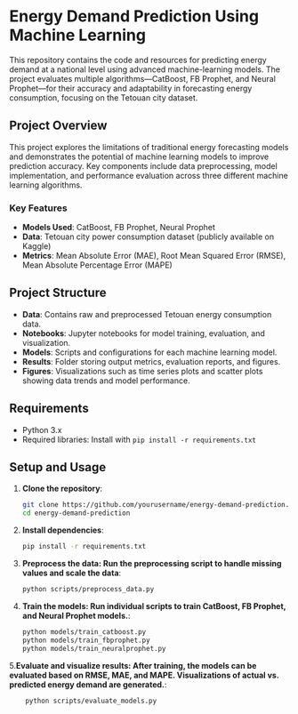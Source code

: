 # Energy Demand Prediction Using Machine Learning

This repository contains the code and resources for predicting energy demand at a national level using advanced machine-learning models. The project evaluates multiple algorithms—CatBoost, FB Prophet, and Neural Prophet—for their accuracy and adaptability in forecasting energy consumption, focusing on the Tetouan city dataset.

## Project Overview

This project explores the limitations of traditional energy forecasting models and demonstrates the potential of machine learning models to improve prediction accuracy. Key components include data preprocessing, model implementation, and performance evaluation across three different machine learning algorithms.

### Key Features
- **Models Used**: CatBoost, FB Prophet, Neural Prophet
- **Data**: Tetouan city power consumption dataset (publicly available on Kaggle)
- **Metrics**: Mean Absolute Error (MAE), Root Mean Squared Error (RMSE), Mean Absolute Percentage Error (MAPE)

## Project Structure

- **Data**: Contains raw and preprocessed Tetouan energy consumption data.
- **Notebooks**: Jupyter notebooks for model training, evaluation, and visualization.
- **Models**: Scripts and configurations for each machine learning model.
- **Results**: Folder storing output metrics, evaluation reports, and figures.
- **Figures**: Visualizations such as time series plots and scatter plots showing data trends and model performance.

## Requirements

- Python 3.x
- Required libraries: Install with `pip install -r requirements.txt`

## Setup and Usage

1. **Clone the repository**:
   ```bash
   git clone https://github.com/yourusername/energy-demand-prediction.git
   cd energy-demand-prediction


2. **Install dependencies**:
   ```bash
   pip install -r requirements.txt

3. **Preprocess the data: Run the preprocessing script to handle missing values and scale the data**:
   ```bash
   python scripts/preprocess_data.py
4. **Train the models: Run individual scripts to train CatBoost, FB Prophet, and Neural Prophet models.**:
   ```bash
   python models/train_catboost.py
   python models/train_fbprophet.py
   python models/train_neuralprophet.py
5.**Evaluate and visualize results: After training, the models can be evaluated based on RMSE, MAE, and MAPE. Visualizations of actual vs. predicted energy demand are generated.**:
```bash
    python scripts/evaluate_models.py
